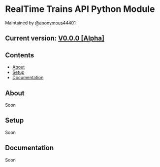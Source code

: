 # RealTime Trains API Python Module

Maintained by [@anonymous44401](https://github.com/anonymous44401)

## Current version: [V0.0.0 [Alpha]](https://github.com/anonymous44401/realtime-trains-py/releases/tag/v0.0.0-alpha)

## Contents

- [About](https://github.com/anonymous44401/realtime-trains-py-v2/#about)
- [Setup](https://github.com/anonymous44401/realtime-trains-py-v2/#setup)
- [Documentation](https://github.com/anonymous44401/realtime-trains-py-v2/#documentation)

## About

Soon

## Setup

Soon

## Documentation

Soon
